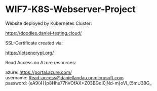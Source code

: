 # WIF7-K8S-Webserver-Project

Website deployed by Kubernetes Cluster:

  https://doodles.daniel-testing.cloud/

SSL-Certificate created via:

  https://letsencrypt.org/


Read Access on Azure resources:

  azure: https://portal.azure.com/ <br>
  username: Read-access@daniellandau.onmicrosoft.com <br>
  password: (eA9(4{{p8Hhs77hVOfAX>Z03BGdI0jNd-m}oVl_{5mU38G_
